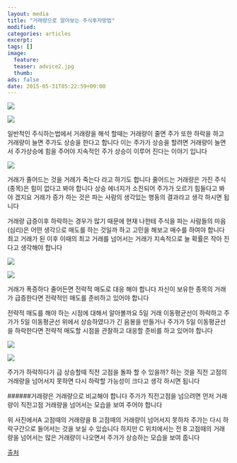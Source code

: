 ```yaml
---
layout: media
title: "거래량으로 알아보는 주식투자방법"
modified:
categories: articles
excerpt:
tags: []
image: 
  feature:
  teaser: advice2.jpg
  thumb: 
ads: false
date: 2015-05-31T05:22:59+09:00
---
```


![](http://postfiles11.naver.net/20150306_154/byulgung_1425573028341Arkxi_PNG/%B0%C5%B7%A1%B7%AE%C0%BA%C4%A1%BF%AD%C7%D1.png?type=w1)

![](http://postfiles12.naver.net/20150306_75/byulgung_1425573031181VUmBS_PNG/%B0%C5%B7%A1%B7%AE%BC%D5%B9%D9%B2%F1.png?type=w1)

일반적인 주식하는법에서 거래량을 해석 할때는 거래량이 줄면
주가 또한 하락을 하고 거래량이 늘면 주가도 상승을 한다고 합니다
이는 주가가 상승을 할려면 거래량이 늘면서 주가상승에 힘을 주어야
지속적인 주가 상승이 이루어 진다는 이야기 입니다 

![](http://postfiles6.naver.net/20150306_197/byulgung_1425573031456RDOzM_PNG/%B0%C5%B7%A1%C1%F5%B0%A1%B0%A8%BC%D2.png?type=w1)

거래가 줄어드는 것을 거래가 죽는다 라고 하기도 합니다 
줄어드는 거래량은 가진 주식(종목)은 힘이 없다고 봐야 합니다
상승 에너지가 소진되어 주가가 오르기 힘들다고 봐야 겠지요
거래가 증가 하는 것은 파는 사람의 생각있는 행동의 결과라고 
생각 하시면 됩니다

거래량 급증이후 하락하는 경우가 많기 때문에 현재 나한테 주식을
파는 사람들의 마음(심리)은 어떤 생각으로 매도를 하는 것일까
하고 고민을 해보고 매수를 하여야 합니다
최고 거래가 된 이후 이때의 최고 거래를 넘어서는 거래가 지속적으로
늘 확률은 작아 진다고 생각해야 합니다


![](http://postfiles10.naver.net/20150306_41/byulgung_14255730317324DaHa_PNG/%C0%FC%B7%AB%C0%FB%B8%C5%B5%B5.png?type=w1)

![](http://postfiles2.naver.net/20150306_161/byulgung_1425573031990MamqQ_PNG/%B0%C5%B7%A1%B7%AE%B1%DE%C1%F5%C0%FC%B7%AB.png?type=w1)



거래가 폭증하다 줄어든면 전략적 매도로 대응 해야 합니다
자신이 보유한 종목의 거래가 급증한다면 전략적인 매도를 
준비하고 있어야 합니다

전략적 매도를 해야 하는 시점에 대해서 알아볼까요
5일 거래 이동평균선이 하락하고
주가가 5일 이동평균선 위에서 상승하였다가 긴 음봉을 만들거나
주가가 5일 이동평균선을 하락한다면 전략적 매도할 시점을 
관찰하고 대응할 준비를 하고 있어야 합니다



![](http://postfiles4.naver.net/20150306_179/byulgung_1425573032187aN0qH_PNG/%C1%F7%C0%FC%B0%ED%C1%A1%B5%B9%C6%C4%C7%D2%B6%A7.png?type=w1)

![](http://postfiles13.naver.net/20150306_76/byulgung_1425573032442uV2sV_PNG/%C1%F7%C0%FC%B0%ED%C1%A1%B0%C5%B7%A1%B7%AE.png?type=w1)

주가가 하락하다가 급 상승할때 직전 고점을 돌파 할 수 있을까? 하는
것을 직전 고점의 거래량을 넘어서지 못하면 다시 하락할 가능성이 
크다고 생각 하시면 됩니다

######거래량은 거래량으로 비교해야 합니다  주가가 직전고점을 넘으려면 먼저 거래량이 직전고점 거래량을 넘어서는 모습을 보여 주어야 합니다

위 사진에서A 고점때의 거래량을 B 고점때의 거래량이 넘어서지 못하자
주가는 다시 하락구간으로 들어서는 것을 보실 수 있습니다
하지만 C 위치에서는 전 B 고점때의 거래량을 넘어서는 많은 거래량이
나오면서 주가가 상승하는 모습을 보여 줍니다 

[출처](http://blog.naver.com/byulgung/220291656820)